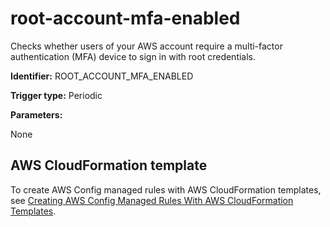# root\-account\-mfa\-enabled<a name="root-account-mfa-enabled"></a>

Checks whether users of your AWS account require a multi\-factor authentication \(MFA\) device to sign in with root credentials\.

**Identifier:** ROOT\_ACCOUNT\_MFA\_ENABLED

**Trigger type:** Periodic

**Parameters:**

 None   

## AWS CloudFormation template<a name="w4aac13c29c17d235c13"></a>

To create AWS Config managed rules with AWS CloudFormation templates, see [Creating AWS Config Managed Rules With AWS CloudFormation Templates](aws-config-managed-rules-cloudformation-templates.md)\.